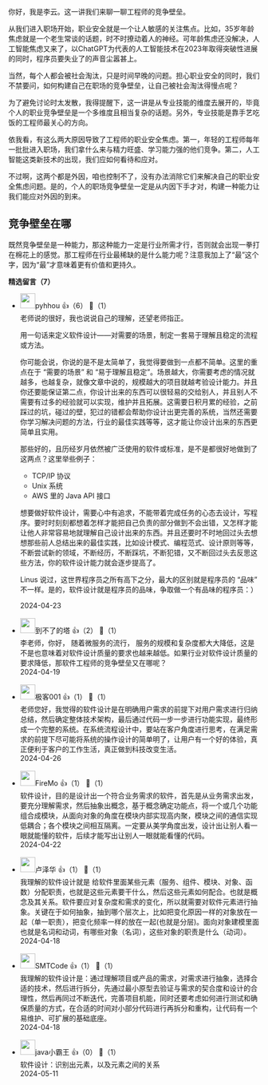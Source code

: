 你好，我是李云。这一讲我们来聊一聊工程师的竞争壁垒。

从我们进入职场开始，职业安全就是一个让人敏感的关注焦点。比如，35岁年龄焦虑就是一个老生常谈的话题，时不时撩动着人的神经。可年龄焦虑还没解决，人工智能焦虑又来了，以ChatGPT为代表的人工智能技术在2023年取得突破性进展的同时，程序员要失业了的声音尘嚣甚上。

当然，每个人都会被社会淘汰，只是时间早晚的问题。担心职业安全的同时，我们不禁要问，如何构建自己在职场的竞争壁垒，让自己被社会淘汰得慢点呢？

为了避免讨论时太发散，我得提醒下，这一讲是从专业技能的维度去展开的，毕竟个人的职业竞争壁垒是一个多维度且相当复杂的话题。另外，专业技能是靠手艺吃饭的工程师最关心的方向。

依我看，有这么两大原因导致了工程师的职业安全焦虑。第一，年轻的工程师每年一批批进入职场，我们拿什么来与精力旺盛、学习能力强的他们竞争。第二，人工智能这类新技术的出现，我们应如何看待和应对。

不过啊，这两个都是外因，咱也控制不了，没有办法消除它们来解决自己的职业安全焦虑问题。是的，个人的职场竞争壁垒一定是从内因下手才对，构建一种能力让我们能应对外因的到来。

## 竞争壁垒在哪

既然竞争壁垒是一种能力，那这种能力一定是行业所需才行，否则就会出现一拳打在棉花上的感觉。那工程师在行业最稀缺的是什么能力呢？注意我加上了“最”这个字，因为“最”才意味着更有价值和更持久。
<div><strong>精选留言（7）</strong></div><ul>
<li><img src="http://thirdwx.qlogo.cn/mmopen/vi_32/ibZVAmmdAibBeVpUjzwId8ibgRzNk7fkuR5pgVicB5mFSjjmt2eNadlykVLKCyGA0GxGffbhqLsHnhDRgyzxcKUhjg/132" width="30px"><span>pyhhou</span> 👍（6） 💬（1）<div>老师说的很好，我也说说自己的理解，还望老师指正。

用一句话来定义软件设计——对需要的场景，制定一套易于理解且稳定的流程或方法。

你可能会说，你说的是不是太简单了，我觉得要做到一点都不简单。这里的重点在于 “需要的场景” 和 “易于理解且稳定”。场景越大，你需要考虑的情况就越多，也越复杂，就像文章中说的，规模越大的项目就越考验设计能力。并且你还要能保证第二点，你设计出来的东西可以很轻易的交给别人，并且别人不需要有过多的经验就可以实现，维护并且拓展。这需要日积月累的经验，之前踩过的坑，碰过的壁，犯过的错都会帮助你设计出更完善的系统，当然还需要你学习解决问题的方法，行业的最佳实践等等，这才能让你设计出来的东西更简单且实用。

那些好的，且历经岁月依然被广泛使用的软件或标准，是不是都很好地做到了这两点？这里举些例子：

- TCP&#47;IP 协议
- Unix 系统
- AWS 里的 Java API 接口

想要做好软件设计，需要心中有追求，不能带着完成任务的心态去设计，写程序。要时时刻刻都想着怎样才能把自己负责的部分做到不会出错，又怎样才能让他人非常容易地就理解自己设计出来的东西。并且还要时不时地回过头去想想那些前人总结出来的最佳实践，比如设计模式、编程范式、设计原则等等，不断尝试新的领域，不断经历，不断踩坑，不断犯错，又不断回过头去反思这些方法，你的软件设计能力就会逐步提高了。

Linus 说过，这世界程序员之所有高下之分，最大的区别就是程序员的 “品味” 不一样。是的，软件设计就是程序员的品味，争取做一个有品味的程序员：）</div>2024-04-23</li><br/><li><img src="https://static001.geekbang.org/account/avatar/00/13/33/7a/ac307bfc.jpg" width="30px"><span>到不了的塔</span> 👍（2） 💬（1）<div>李老师，你好，
随着微服务的流行， 服务的规模和复杂度都大大降低，这是不是也意味着对软件设计质量的要求也越来越低。如果行业对软件设计质量的要求降低，那软件工程师的竞争壁垒又在哪呢？</div>2024-04-19</li><br/><li><img src="https://static001.geekbang.org/account/avatar/00/3b/06/5a/31102459.jpg" width="30px"><span>极客001</span> 👍（1） 💬（1）<div>老师您好，我觉得的软件设计是在明确用户需求的前提下对用户需求进行归纳总结，然后确定整体技术架构，最后通过代码一步一步进行功能实现，最终形成一个完整的系统。在系统流程设计中，要站在客户角度进行思考，在满足需求的前提下尽可能将系统的操作设计的简单明了，让用户有一个好的体验，真正便利于客户的工作生活，真正做到科技改变生活。</div>2024-04-26</li><br/><li><img src="https://thirdwx.qlogo.cn/mmopen/vi_32/DYAIOgq83erGtWFlVOyWYpUTArqFylhe763oQKZHjtCHT95pMa8GgHrO91f8iahkkGQXjnFHopSyfpbKpNvK58Q/132" width="30px"><span>FireMo</span> 👍（1） 💬（1）<div>软件设计，目的是设计出一个符合业务需求的软件，首先是从业务需求出发，要充分理解需求，然后抽象出概念，基于概念确定功能点，将一个或几个功能组合成模块，从面向对象的角度在模块内部实现高内聚，模块之间的通信实现低耦合；各个模块之间相互隔离。一定要从美学角度出发，设计出让别人看一眼就能懂的软件，后续才能写出让别人一眼就能看懂的代码。</div>2024-04-22</li><br/><li><img src="https://static001.geekbang.org/account/avatar/00/36/f5/6c/7722854c.jpg" width="30px"><span>卢泽华</span> 👍（1） 💬（1）<div>我理解的软件设计就是 给软件里面某些元素（服务、组件、模块、对象、函数）分配职责，也就是这些元素要干什么，然后这些元素如何配合。也就是概念及其关系。软件要应对复杂度和需求的变化，所以就需要对软件元素进行抽象。关键在于如何抽象，抽到哪个层次上，比如把变化原因一样的对象放在一起（单一职责），把变化频率一样的放在一起(也就是分层)。面向对象建模里面也就是名词和动词，有哪些对象（名词），这些对象的职责是什么（动词）。</div>2024-04-18</li><br/><li><img src="https://static001.geekbang.org/account/avatar/00/10/ec/2e/49d13bd2.jpg" width="30px"><span>SMTCode</span> 👍（1） 💬（1）<div>我理解的软件设计是：通过理解项目或产品的需求，对需求进行抽象，选择合适的技术，然后进行拆分，先通过最小原型去验证与需求的契合度和设计的合理性，然后再同过不断迭代，完善项目机能，同时还要考虑如何进行测试和确保质量的方式，在合适的时间对小部分代码进行再拆分和重构，让代码有一个易维护、可扩展的基础底座。</div>2024-04-18</li><br/><li><img src="https://static001.geekbang.org/account/avatar/00/11/d4/9c/030e80d3.jpg" width="30px"><span>java小霸王</span> 👍（0） 💬（1）<div>软件设计：识别出元素，以及元素之间的关系</div>2024-05-11</li><br/>
</ul>